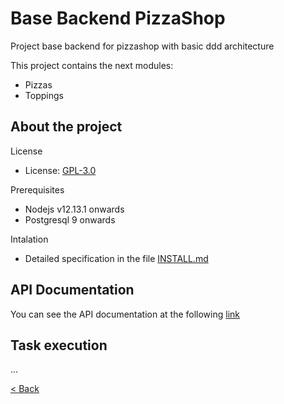 # Base Backend PizzaShop

Project base backend for pizzashop with basic ddd architecture

This project contains the next modules:
- Pizzas
- Toppings


## About the project

License
  - License: [GPL-3.0](https://www.gnu.org/licenses/gpl-3.0.html)

Prerequisites
  - Nodejs v12.13.1 onwards
  - Postgresql 9 onwards

Intalation
  - Detailed specification in the file [INSTALL.md](INSTALL.md)

## API Documentation

You can see the API documentation at the following [link](http://localhost:3000/docs)

## Task execution
...


[< Back](../README.md)